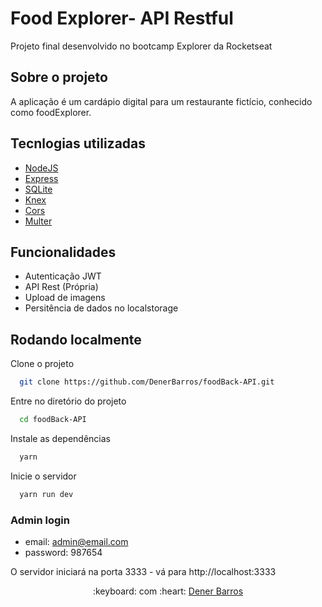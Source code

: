 # Food Explorer- API Restful

Projeto final desenvolvido no bootcamp Explorer da Rocketseat



## Sobre o projeto

A aplicação  é um cardápio digital para um restaurante fictício, conhecido como foodExplorer.


## Tecnlogias utilizadas

- <a target="_blank" href="https://nodejs.org/en/">NodeJS</a>
- <a target="_blank" href="https://expressjs.com/">Express</a>
- <a target="_blank" href="https://www.sqlite.org/index.html">SQLite</a>
- <a target="_blank" href="https://knexjs.org/">Knex</a>
- <a target="_blank" href="https://www.npmjs.com/package/cors">Cors</a>
- <a target="_blank" href="https://www.npmjs.com/package/multer">Multer</a>

## Funcionalidades

- Autenticação JWT
- API Rest (Própria)
- Upload de imagens
- Persitência de dados no localstorage



## Rodando localmente

Clone o projeto

```bash
  git clone https://github.com/DenerBarros/foodBack-API.git
```

Entre no diretório do projeto

```bash
  cd foodBack-API
```

Instale as dependências

```bash
  yarn
```

Inicie o servidor

```bash
  yarn run dev
```

### Admin login
- email: admin@email.com
- password: 987654

O servidor iniciará na porta 3333 - vá para http://localhost:3333


<p align="center">:keyboard: com :heart: <a target="_blank" href="https://www.linkedin.com/in/dener-marcos/">Dener Barros</a></p>